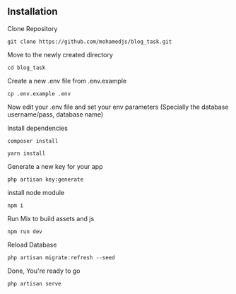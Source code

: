 ## Installation

Clone Repository

`git clone https://github.com/mohamedjs/blog_task.git`

Move to the newly created directory

`cd blog_task`

Create a new .env file from .env.example

`cp .env.example .env`

Now edit your .env file and set your env parameters (Specially the database username/pass, database name)

Install dependencies

`composer install`

`yarn install`

Generate a new key for your app

`php artisan key:generate`

install node module

`npm i`

Run Mix to build assets and js

`npm run dev`

Reload Database

`php artisan migrate:refresh --seed`

Done, You're ready to go

`php artisan serve`
